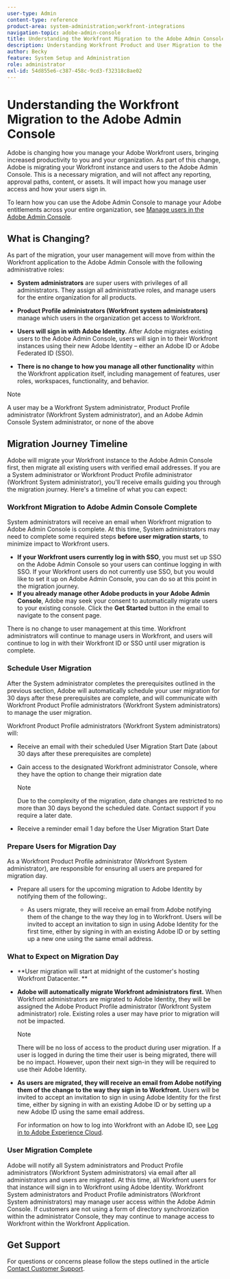```yaml
---
user-type: Admin
content-type: reference
product-area: system-administration;workfront-integrations
navigation-topic: adobe-admin-console
title: Understanding the Workfront Migration to the Adobe Admin Console
description: Understanding Workfront Product and User Migration to the Adobe Admin Console
author: Becky
feature: System Setup and Administration
role: administrator
exl-id: 54d855e6-c387-458c-9cd3-f32318c8ae02
---
```

# Understanding the Workfront Migration to the Adobe Admin Console  

Adobe is changing how you manage your Adobe Workfront users, bringing increased productivity to you and your organization. As part of this change, Adobe is migrating your Workfront instance and users to the Adobe Admin Console. This is a necessary migration, and will not affect any reporting, approval paths, content, or assets. It will impact how you manage user access and how your users sign in.  

 

To learn how you can use the Adobe Admin Console to manage your Adobe entitlements across your entire organization, see [Manage users in the Adobe Admin Console](/help/quicksilver/administratoristration-and-setup/add-users/create-and-manage-users/administrator-console.md).  

## What is Changing? 

As part of the migration, your user management will move from within the Workfront application to the Adobe Admin Console with the following administrative roles:  

* **System administrators** are super users with privileges of all administrators. They assign all administrative roles, and manage users for the entire organization for all products.  

* **Product Profile administrators (Workfront system administrators)** manage which users in the organization get access to Workfront.  

* **Users will sign in with Adobe Identity.** After Adobe migrates existing users to the Adobe Admin Console, users will sign in to their Workfront instances using their new Adobe Identity – either an Adobe ID or Adobe Federated ID (SSO). 

* **There is no change to how you manage all other functionality** within the Workfront application itself, including management of features, user roles, workspaces, functionality, and behavior. 

>[!NOTE]
>
> A user may be a Workfront System administrator, Product Profile administrator (Workfront System administrator), and an Adobe Admin Console System administrator, or none of the above 

## Migration Journey Timeline 

Adobe will migrate your Workfront instance to the Adobe Admin Console first, then migrate all existing users with verified email addresses. If you are a System administrator or Workfront Product Profile administrator (Workfront System administrator), you'll receive emails guiding you through the migration journey. Here's a timeline of what you can expect:  

### Workfront Migration to Adobe Admin Console Complete 

 System administrators will receive an email when Workfront migration to Adobe Admin Console is complete. At this time, System administrators may need to complete some required steps **before user migration starts**, to minimize impact to Workfront users.  

* **If your Workfront users currently log in with SSO**, you must set up SSO on the Adobe Admin Console so your users can continue logging in with SSO. If your Workfront users do not currently use SSO, but you would like to set it up on Adobe Admin Console, you can do so at this point in the migration journey. 
* **If you already manage other Adobe products in your Adobe Admin Console**, Adobe may seek your consent to automatically migrate users to your existing console. Click the **Get Started** button in the email to navigate to the consent page. 

 There is no change to user management at this time. Workfront administrators will continue to manage users in Workfront, and users will continue to log in with their Workfront ID or SSO until user migration is complete. 

### Schedule User Migration 

After the System administrator completes the prerequisites outlined in the previous section, Adobe will automatically schedule your user migration for 30 days after these prerequisites are complete, and will communicate with Workfront Product Profile administrators (Workfront System administrators) to manage the user migration.  

Workfront Product Profile administrators (Workfront System administrators) will:  

* Receive an email with their scheduled User Migration Start Date (about 30 days after these prerequisites are complete) 
* Gain access to the designated Workfront administrator Console, where they have the option to change their migration date 

   >[!NOTE]
   >
   >Due to the complexity of the migration, date changes are restricted to no more than 30 days beyond the scheduled date. Contact support if you require a later date.  

* Receive a reminder email 1 day before the User Migration Start Date 

### Prepare Users for Migration Day   

As a Workfront Product Profile administrator (Workfront System administrator), are responsible for ensuring all users are prepared for migration day.  

* Prepare all users for the upcoming migration to Adobe Identity by notifying them of the following:.  

   * As users migrate, they will receive an email from Adobe notifying them of the change to the way they log in to Workfront. Users will be invited to accept an invitation to sign in using Adobe Identity for the first time, either by signing in with an existing Adobe ID or by setting up a new one using the same email address. 

### What to Expect on Migration Day 

* **User migration will start at midnight of the customer's hosting Workfront Datacenter. ** 

* **Adobe will automatically migrate Workfront administrators first.** When Workfront administrators are migrated to Adobe Identity, they will be assigned the Adobe Product Profile administrator (Workfront System administrator) role. Existing roles a user may have prior to migration will not be impacted.  

  >[!NOTE]
  >
  >There will be no loss of access to the product during user migration. If a user is logged in during the time their user is being migrated, there will be no impact. However, upon their next sign-in they will be required to use their Adobe Identity.  

 

* **As users are migrated, they will receive an email from Adobe notifying them of the change to the way they sign in to Workfront.** Users will be invited to accept an invitation to sign in using Adobe Identity for the first time, either by signing in with an existing Adobe ID or by setting up a new Adobe ID using the same email address.

  For information on how to log into Workfront with an Adobe ID, see [Log in to Adobe Experience Cloud](/help/quicksilver/workfront-basics/navigate-workfront/workfront-navigation/adobe-unified-experience.md#log-in-to-adobe-experience-cloud). 

### User Migration Complete 

Adobe will notify all System administrators and Product Profile administrators (Workfront System administrators) via email after all administrators and users are migrated. At this time, all Workfront users for that instance will sign in to Workfront using Adobe Identity. Workfront System administrators and Product Profile administrators (Workfront System administrators) may manage user access within the Adobe Admin Console. If customers are not using a form of directory synchronization within the administrator Console, they may continue to manage access to Workfront within the Workfront Application.  

## Get Support 

For questions or concerns please follow the steps outlined in the article [Contact Customer Support](/help/quicksilver/workfront-basics/tips-tricks-and-troubleshooting/contact-customer-support.md). 

 

 